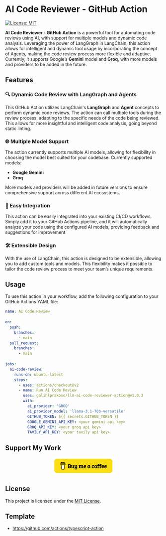 # AI Code Reviewer - GitHub Action

[![License: MIT](https://img.shields.io/badge/License-MIT-yellow.svg)](LICENSE)

**AI Code Reviewer - GitHub Action** is a powerful tool for automating code reviews using AI, with support for multiple models and dynamic code analysis. Leveraging the power of LangGraph in LangChain, this action allows for intelligent and dynamic tool usage by incorporating the concept of Agents, making the code review process more flexible and adaptive. Currently, it supports Google’s **Gemini** model and **Groq**, with more models and providers to be added in the future.

## Features

### 🔍 Dynamic Code Review with LangGraph and Agents
This GitHub Action utilizes LangChain's **LangGraph** and **Agent** concepts to perform dynamic code reviews. The action can call multiple tools during the review process, adapting to the specific needs of the code being reviewed. This allows for more insightful and intelligent code analysis, going beyond static linting.

### 🌐 Multiple Model Support
The action currently supports multiple AI models, allowing for flexibility in choosing the model best suited for your codebase. Currently supported models:
- **Google Gemini**
- **Groq**

More models and providers will be added in future versions to ensure comprehensive support across different AI ecosystems.

### 🚀 Easy Integration
This action can be easily integrated into your existing CI/CD workflows. Simply add it to your GitHub Actions pipeline, and it will automatically analyze your code using the configured AI models, providing feedback and suggestions for improvement.

### 🛠️ Extensible Design
With the use of LangChain, this action is designed to be extensible, allowing you to add custom tools and models. This flexibility makes it possible to tailor the code review process to meet your team’s unique requirements.

## Usage

To use this action in your workflow, add the following configuration to your GitHub Actions YAML file:

```yaml
name: AI Code Review

on:
  push:
    branches:
      - main
  pull_request:
    branches:
      - main

jobs:
  ai-code-review:
    runs-on: ubuntu-latest
    steps:
      - uses: actions/checkout@v2
      - name: Run AI Code Review
        uses: galihlprakoso/llm-ai-code-reviewer-action@v1.0.3
        with:
          ai_provider: 'GROQ'
          ai_provider_model: 'llama-3.1-70b-versatile'
          GITHUB_TOKEN: ${{ secrets.GITHUB_TOKEN }}
          GOOGLE_GEMINI_API_KEY: <your gemini api key>
          GROQ_API_KEY: <your groq api key>
          TAVILY_API_KEY: <your tavily api key>
```

## Support My Work
<div align="center">
  <a href="https://buymeacoffee.com/ghackdev" target="_blank">
    <img src="https://github.com/galihlprakoso/logseq-plugin-assistseq-ai-assistant/raw/master/images/buymeacoffee.png" width="200" />
  </a>
</div>

## License
This project is licensed under the <a href="https://github.com/galihlprakoso/ai-code-reviewer-action/blob/main/LICENSE">MIT License</a>.

## Template
- https://github.com/actions/typescript-action
